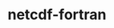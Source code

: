 ---
title: "netcdf-fortran"
layout: cache
categories: [package, develop]
meta: {"versions": ["4.5.4", "4.6.0", "4.6.1"], "compilers": ["gcc@=7.3.1"], "oss": ["amzn2"], "platforms": ["linux"], "targets": ["aarch64", "neoverse_n1", "x86_64_v3"], "stacks": ["aws-ahug", "aws-ahug-aarch64", "aws-isc", "aws-isc-aarch64", "root"], "num_specs": 68, "num_specs_by_stack": {"root": 68, "aws-ahug-aarch64": 28, "aws-isc-aarch64": 18, "aws-ahug": 9, "aws-isc": 9}}
spec_details: [{"hash": "ii56nz4frqz6mm5piowtq4jmuwubz6d6", "compiler": "gcc@=7.3.1", "versions": ["4.6.0"], "os": "amzn2", "platform": "linux", "target": "aarch64", "variants": ["build_system=autotools", "~doc", "+pic", "+shared"], "stacks": ["root", "aws-ahug-aarch64"], "size": "-", "tarball": "https://binaries.spack.io/develop/build_cache/linux-amzn2-aarch64/gcc-7.3.1/netcdf-fortran-4.6.0/linux-amzn2-aarch64-gcc-7.3.1-netcdf-fortran-4.6.0-ii56nz4frqz6mm5piowtq4jmuwubz6d6.spack"}, {"hash": "kl4r5kxgv3zyokfmqq4nyalxf236kxwo", "compiler": "gcc@=7.3.1", "versions": ["4.6.0"], "os": "amzn2", "platform": "linux", "target": "aarch64", "variants": ["build_system=autotools", "~doc", "+pic", "+shared"], "stacks": ["root", "aws-ahug-aarch64"], "size": "-", "tarball": "https://binaries.spack.io/develop/build_cache/linux-amzn2-aarch64/gcc-7.3.1/netcdf-fortran-4.6.0/linux-amzn2-aarch64-gcc-7.3.1-netcdf-fortran-4.6.0-kl4r5kxgv3zyokfmqq4nyalxf236kxwo.spack"}, {"hash": "3imw4e7wjgoju2ec53axresxckshho7a", "compiler": "gcc@=7.3.1", "versions": ["4.6.0"], "os": "amzn2", "platform": "linux", "target": "aarch64", "variants": ["build_system=autotools", "~doc", "+pic", "+shared"], "stacks": ["root", "aws-ahug-aarch64"], "size": "-", "tarball": "https://binaries.spack.io/develop/build_cache/linux-amzn2-aarch64/gcc-7.3.1/netcdf-fortran-4.6.0/linux-amzn2-aarch64-gcc-7.3.1-netcdf-fortran-4.6.0-3imw4e7wjgoju2ec53axresxckshho7a.spack"}, {"hash": "cjcmp4advq762jp4yi3w2ig6rpgyu6ep", "compiler": "gcc@=7.3.1", "versions": ["4.6.0"], "os": "amzn2", "platform": "linux", "target": "aarch64", "variants": ["build_system=autotools", "~doc", "+pic", "+shared"], "stacks": ["root", "aws-ahug-aarch64"], "size": "-", "tarball": "https://binaries.spack.io/develop/build_cache/linux-amzn2-aarch64/gcc-7.3.1/netcdf-fortran-4.6.0/linux-amzn2-aarch64-gcc-7.3.1-netcdf-fortran-4.6.0-cjcmp4advq762jp4yi3w2ig6rpgyu6ep.spack"}, {"hash": "agwlwqro7tqnze4i3dapnkc5dalj3v6z", "compiler": "gcc@=7.3.1", "versions": ["4.6.0"], "os": "amzn2", "platform": "linux", "target": "aarch64", "variants": ["build_system=autotools", "~doc", "+pic", "+shared"], "stacks": ["root", "aws-ahug-aarch64"], "size": "-", "tarball": "https://binaries.spack.io/develop/build_cache/linux-amzn2-aarch64/gcc-7.3.1/netcdf-fortran-4.6.0/linux-amzn2-aarch64-gcc-7.3.1-netcdf-fortran-4.6.0-agwlwqro7tqnze4i3dapnkc5dalj3v6z.spack"}, {"hash": "wsybg3lxmisogg34yxrrymmij4iqz4bc", "compiler": "gcc@=7.3.1", "versions": ["4.6.0"], "os": "amzn2", "platform": "linux", "target": "aarch64", "variants": ["build_system=autotools", "~doc", "+pic", "+shared"], "stacks": ["root", "aws-ahug-aarch64"], "size": "-", "tarball": "https://binaries.spack.io/develop/build_cache/linux-amzn2-aarch64/gcc-7.3.1/netcdf-fortran-4.6.0/linux-amzn2-aarch64-gcc-7.3.1-netcdf-fortran-4.6.0-wsybg3lxmisogg34yxrrymmij4iqz4bc.spack"}, {"hash": "bs3golo2oksgdcgatckwvlosyvfu57vn", "compiler": "gcc@=7.3.1", "versions": ["4.6.0"], "os": "amzn2", "platform": "linux", "target": "aarch64", "variants": ["build_system=autotools", "~doc", "+pic", "+shared"], "stacks": ["root", "aws-ahug-aarch64"], "size": "-", "tarball": "https://binaries.spack.io/develop/build_cache/linux-amzn2-aarch64/gcc-7.3.1/netcdf-fortran-4.6.0/linux-amzn2-aarch64-gcc-7.3.1-netcdf-fortran-4.6.0-bs3golo2oksgdcgatckwvlosyvfu57vn.spack"}, {"hash": "wlvvpml67jbrossblkygp2logsbjwawt", "compiler": "gcc@=7.3.1", "versions": ["4.6.0"], "os": "amzn2", "platform": "linux", "target": "aarch64", "variants": ["build_system=autotools", "~doc", "+pic", "+shared"], "stacks": ["root", "aws-ahug-aarch64"], "size": "-", "tarball": "https://binaries.spack.io/develop/build_cache/linux-amzn2-aarch64/gcc-7.3.1/netcdf-fortran-4.6.0/linux-amzn2-aarch64-gcc-7.3.1-netcdf-fortran-4.6.0-wlvvpml67jbrossblkygp2logsbjwawt.spack"}, {"hash": "so3vayw6egtuboj7hbyi5uu4ga2tqbcw", "compiler": "gcc@=7.3.1", "versions": ["4.6.0"], "os": "amzn2", "platform": "linux", "target": "aarch64", "variants": ["build_system=autotools", "~doc", "+pic", "+shared"], "stacks": ["root", "aws-ahug-aarch64"], "size": "-", "tarball": "https://binaries.spack.io/develop/build_cache/linux-amzn2-aarch64/gcc-7.3.1/netcdf-fortran-4.6.0/linux-amzn2-aarch64-gcc-7.3.1-netcdf-fortran-4.6.0-so3vayw6egtuboj7hbyi5uu4ga2tqbcw.spack"}, {"hash": "tbzlfebefz26wgewrnrwx3idj3zza5cm", "compiler": "gcc@=7.3.1", "versions": ["4.6.0"], "os": "amzn2", "platform": "linux", "target": "aarch64", "variants": ["build_system=autotools", "~doc", "+pic", "+shared"], "stacks": ["root", "aws-ahug-aarch64"], "size": "-", "tarball": "https://binaries.spack.io/develop/build_cache/linux-amzn2-aarch64/gcc-7.3.1/netcdf-fortran-4.6.0/linux-amzn2-aarch64-gcc-7.3.1-netcdf-fortran-4.6.0-tbzlfebefz26wgewrnrwx3idj3zza5cm.spack"}, {"hash": "67r43j7mwmiic3bsf5mgz24gaa3ty26q", "compiler": "gcc@=7.3.1", "versions": ["4.6.0"], "os": "amzn2", "platform": "linux", "target": "aarch64", "variants": ["build_system=autotools", "~doc", "+pic", "+shared"], "stacks": ["root", "aws-ahug-aarch64"], "size": "-", "tarball": "https://binaries.spack.io/develop/build_cache/linux-amzn2-aarch64/gcc-7.3.1/netcdf-fortran-4.6.0/linux-amzn2-aarch64-gcc-7.3.1-netcdf-fortran-4.6.0-67r43j7mwmiic3bsf5mgz24gaa3ty26q.spack"}, {"hash": "ofloxapnn3zmk3qlponwgbxnpq2p7zre", "compiler": "gcc@=7.3.1", "versions": ["4.6.0"], "os": "amzn2", "platform": "linux", "target": "aarch64", "variants": ["build_system=autotools", "~doc", "+pic", "+shared"], "stacks": ["root", "aws-ahug-aarch64"], "size": "-", "tarball": "https://binaries.spack.io/develop/build_cache/linux-amzn2-aarch64/gcc-7.3.1/netcdf-fortran-4.6.0/linux-amzn2-aarch64-gcc-7.3.1-netcdf-fortran-4.6.0-ofloxapnn3zmk3qlponwgbxnpq2p7zre.spack"}, {"hash": "y2fkeexag4tfu6x5joshpgjook5ql6v3", "compiler": "gcc@=7.3.1", "versions": ["4.6.0"], "os": "amzn2", "platform": "linux", "target": "aarch64", "variants": ["build_system=autotools", "~doc", "+pic", "+shared"], "stacks": ["root", "aws-ahug-aarch64"], "size": "-", "tarball": "https://binaries.spack.io/develop/build_cache/linux-amzn2-aarch64/gcc-7.3.1/netcdf-fortran-4.6.0/linux-amzn2-aarch64-gcc-7.3.1-netcdf-fortran-4.6.0-y2fkeexag4tfu6x5joshpgjook5ql6v3.spack"}, {"hash": "sywlrkg2d7gna5vxwelwzpfsc25kdtvh", "compiler": "gcc@=7.3.1", "versions": ["4.6.0"], "os": "amzn2", "platform": "linux", "target": "aarch64", "variants": ["build_system=autotools", "~doc", "+pic", "+shared"], "stacks": ["root", "aws-ahug-aarch64"], "size": "-", "tarball": "https://binaries.spack.io/develop/build_cache/linux-amzn2-aarch64/gcc-7.3.1/netcdf-fortran-4.6.0/linux-amzn2-aarch64-gcc-7.3.1-netcdf-fortran-4.6.0-sywlrkg2d7gna5vxwelwzpfsc25kdtvh.spack"}, {"hash": "viokibaudcfs7l3w4xmevdrxa6tq3i6v", "compiler": "gcc@=7.3.1", "versions": ["4.6.0"], "os": "amzn2", "platform": "linux", "target": "aarch64", "variants": ["build_system=autotools", "~doc", "+pic", "+shared"], "stacks": ["root", "aws-isc-aarch64"], "size": "-", "tarball": "https://binaries.spack.io/develop/build_cache/linux-amzn2-aarch64/gcc-7.3.1/netcdf-fortran-4.6.0/linux-amzn2-aarch64-gcc-7.3.1-netcdf-fortran-4.6.0-viokibaudcfs7l3w4xmevdrxa6tq3i6v.spack"}, {"hash": "x5xj24osoq43bxjd5p3b6yprf3vsrcys", "compiler": "gcc@=7.3.1", "versions": ["4.6.0"], "os": "amzn2", "platform": "linux", "target": "aarch64", "variants": ["build_system=autotools", "~doc", "+pic", "+shared"], "stacks": ["root", "aws-isc-aarch64"], "size": "-", "tarball": "https://binaries.spack.io/develop/build_cache/linux-amzn2-aarch64/gcc-7.3.1/netcdf-fortran-4.6.0/linux-amzn2-aarch64-gcc-7.3.1-netcdf-fortran-4.6.0-x5xj24osoq43bxjd5p3b6yprf3vsrcys.spack"}, {"hash": "yb4n275auwrodu5djqpp727llylvhzwl", "compiler": "gcc@=7.3.1", "versions": ["4.6.1"], "os": "amzn2", "platform": "linux", "target": "aarch64", "variants": ["build_system=autotools", "~doc", "+pic", "+shared"], "stacks": ["root"], "size": "-", "tarball": "https://binaries.spack.io/develop/build_cache/linux-amzn2-aarch64/gcc-7.3.1/netcdf-fortran-4.6.1/linux-amzn2-aarch64-gcc-7.3.1-netcdf-fortran-4.6.1-yb4n275auwrodu5djqpp727llylvhzwl.spack"}, {"hash": "2dkz4b2uk4sghvwps2o6lsgi47zm2isd", "compiler": "gcc@=7.3.1", "versions": ["4.6.0"], "os": "amzn2", "platform": "linux", "target": "aarch64", "variants": ["build_system=autotools", "~doc", "+pic", "+shared"], "stacks": ["root", "aws-isc-aarch64"], "size": "-", "tarball": "https://binaries.spack.io/develop/build_cache/linux-amzn2-aarch64/gcc-7.3.1/netcdf-fortran-4.6.0/linux-amzn2-aarch64-gcc-7.3.1-netcdf-fortran-4.6.0-2dkz4b2uk4sghvwps2o6lsgi47zm2isd.spack"}, {"hash": "dgiwisyjktzj3gm4yodzy2sqtuqlcuo4", "compiler": "gcc@=7.3.1", "versions": ["4.6.0"], "os": "amzn2", "platform": "linux", "target": "aarch64", "variants": ["build_system=autotools", "~doc", "+pic", "+shared"], "stacks": ["root", "aws-isc-aarch64"], "size": "-", "tarball": "https://binaries.spack.io/develop/build_cache/linux-amzn2-aarch64/gcc-7.3.1/netcdf-fortran-4.6.0/linux-amzn2-aarch64-gcc-7.3.1-netcdf-fortran-4.6.0-dgiwisyjktzj3gm4yodzy2sqtuqlcuo4.spack"}, {"hash": "fwkyhyla6m5jutoc544qved762aqp3ra", "compiler": "gcc@=7.3.1", "versions": ["4.6.0"], "os": "amzn2", "platform": "linux", "target": "aarch64", "variants": ["build_system=autotools", "~doc", "+pic", "+shared"], "stacks": ["root", "aws-isc-aarch64"], "size": "-", "tarball": "https://binaries.spack.io/develop/build_cache/linux-amzn2-aarch64/gcc-7.3.1/netcdf-fortran-4.6.0/linux-amzn2-aarch64-gcc-7.3.1-netcdf-fortran-4.6.0-fwkyhyla6m5jutoc544qved762aqp3ra.spack"}, {"hash": "uny565ju3c2yrcezaqzucahcod55ansu", "compiler": "gcc@=7.3.1", "versions": ["4.6.0"], "os": "amzn2", "platform": "linux", "target": "aarch64", "variants": ["build_system=autotools", "~doc", "+pic", "+shared"], "stacks": ["root", "aws-isc-aarch64"], "size": "-", "tarball": "https://binaries.spack.io/develop/build_cache/linux-amzn2-aarch64/gcc-7.3.1/netcdf-fortran-4.6.0/linux-amzn2-aarch64-gcc-7.3.1-netcdf-fortran-4.6.0-uny565ju3c2yrcezaqzucahcod55ansu.spack"}, {"hash": "rvdiqlp5hnxery5l66d4pvqq5shvotn4", "compiler": "gcc@=7.3.1", "versions": ["4.6.0"], "os": "amzn2", "platform": "linux", "target": "aarch64", "variants": ["build_system=autotools", "~doc", "+pic", "+shared"], "stacks": ["root", "aws-isc-aarch64"], "size": "-", "tarball": "https://binaries.spack.io/develop/build_cache/linux-amzn2-aarch64/gcc-7.3.1/netcdf-fortran-4.6.0/linux-amzn2-aarch64-gcc-7.3.1-netcdf-fortran-4.6.0-rvdiqlp5hnxery5l66d4pvqq5shvotn4.spack"}, {"hash": "dlzzwmg4pqcpw3rawsz5bu7ymuun4skx", "compiler": "gcc@=7.3.1", "versions": ["4.6.0"], "os": "amzn2", "platform": "linux", "target": "aarch64", "variants": ["build_system=autotools", "~doc", "+pic", "+shared"], "stacks": ["root", "aws-isc-aarch64"], "size": "-", "tarball": "https://binaries.spack.io/develop/build_cache/linux-amzn2-aarch64/gcc-7.3.1/netcdf-fortran-4.6.0/linux-amzn2-aarch64-gcc-7.3.1-netcdf-fortran-4.6.0-dlzzwmg4pqcpw3rawsz5bu7ymuun4skx.spack"}, {"hash": "ckkypk5hj2kzfxfs6sqeaxdknpunoszj", "compiler": "gcc@=7.3.1", "versions": ["4.6.0"], "os": "amzn2", "platform": "linux", "target": "aarch64", "variants": ["build_system=autotools", "~doc", "+pic", "+shared"], "stacks": ["root", "aws-isc-aarch64"], "size": "-", "tarball": "https://binaries.spack.io/develop/build_cache/linux-amzn2-aarch64/gcc-7.3.1/netcdf-fortran-4.6.0/linux-amzn2-aarch64-gcc-7.3.1-netcdf-fortran-4.6.0-ckkypk5hj2kzfxfs6sqeaxdknpunoszj.spack"}, {"hash": "vbirhk2mfdt5ge4sytgcwsp35vpndhre", "compiler": "gcc@=7.3.1", "versions": ["4.5.4"], "os": "amzn2", "platform": "linux", "target": "aarch64", "variants": ["~doc", "+pic", "+shared"], "stacks": ["root"], "size": "-", "tarball": "https://binaries.spack.io/develop/build_cache/linux-amzn2-aarch64/gcc-7.3.1/netcdf-fortran-4.5.4/linux-amzn2-aarch64-gcc-7.3.1-netcdf-fortran-4.5.4-vbirhk2mfdt5ge4sytgcwsp35vpndhre.spack"}, {"hash": "3sibkqcmtzubkgp7a6rpmniqf6nefpz4", "compiler": "gcc@=7.3.1", "versions": ["4.6.0"], "os": "amzn2", "platform": "linux", "target": "neoverse_n1", "variants": ["build_system=autotools", "~doc", "+pic", "+shared"], "stacks": ["root", "aws-ahug-aarch64"], "size": "-", "tarball": "https://binaries.spack.io/develop/build_cache/linux-amzn2-neoverse_n1/gcc-7.3.1/netcdf-fortran-4.6.0/linux-amzn2-neoverse_n1-gcc-7.3.1-netcdf-fortran-4.6.0-3sibkqcmtzubkgp7a6rpmniqf6nefpz4.spack"}, {"hash": "o5fqqdhfwua2uffky3ruvmzi334ws46j", "compiler": "gcc@=7.3.1", "versions": ["4.6.0"], "os": "amzn2", "platform": "linux", "target": "neoverse_n1", "variants": ["build_system=autotools", "~doc", "+pic", "+shared"], "stacks": ["root", "aws-ahug-aarch64"], "size": "-", "tarball": "https://binaries.spack.io/develop/build_cache/linux-amzn2-neoverse_n1/gcc-7.3.1/netcdf-fortran-4.6.0/linux-amzn2-neoverse_n1-gcc-7.3.1-netcdf-fortran-4.6.0-o5fqqdhfwua2uffky3ruvmzi334ws46j.spack"}, {"hash": "neiplrm3wonq56ekzgkdcx6g3ib5bonx", "compiler": "gcc@=7.3.1", "versions": ["4.6.0"], "os": "amzn2", "platform": "linux", "target": "neoverse_n1", "variants": ["build_system=autotools", "~doc", "+pic", "+shared"], "stacks": ["root", "aws-ahug-aarch64"], "size": "-", "tarball": "https://binaries.spack.io/develop/build_cache/linux-amzn2-neoverse_n1/gcc-7.3.1/netcdf-fortran-4.6.0/linux-amzn2-neoverse_n1-gcc-7.3.1-netcdf-fortran-4.6.0-neiplrm3wonq56ekzgkdcx6g3ib5bonx.spack"}, {"hash": "57c2k3qls5ldtj5bnwkrjyohvv5s7q3o", "compiler": "gcc@=7.3.1", "versions": ["4.6.0"], "os": "amzn2", "platform": "linux", "target": "neoverse_n1", "variants": ["build_system=autotools", "~doc", "+pic", "+shared"], "stacks": ["root", "aws-ahug-aarch64"], "size": "-", "tarball": "https://binaries.spack.io/develop/build_cache/linux-amzn2-neoverse_n1/gcc-7.3.1/netcdf-fortran-4.6.0/linux-amzn2-neoverse_n1-gcc-7.3.1-netcdf-fortran-4.6.0-57c2k3qls5ldtj5bnwkrjyohvv5s7q3o.spack"}, {"hash": "5o7tzxzdb6qvo3bfmzmqgtb7vilno4fh", "compiler": "gcc@=7.3.1", "versions": ["4.6.0"], "os": "amzn2", "platform": "linux", "target": "neoverse_n1", "variants": ["build_system=autotools", "~doc", "+pic", "+shared"], "stacks": ["root", "aws-ahug-aarch64"], "size": "-", "tarball": "https://binaries.spack.io/develop/build_cache/linux-amzn2-neoverse_n1/gcc-7.3.1/netcdf-fortran-4.6.0/linux-amzn2-neoverse_n1-gcc-7.3.1-netcdf-fortran-4.6.0-5o7tzxzdb6qvo3bfmzmqgtb7vilno4fh.spack"}, {"hash": "upgjca3j36goeibshj7clp4f4dcts4e5", "compiler": "gcc@=7.3.1", "versions": ["4.6.0"], "os": "amzn2", "platform": "linux", "target": "neoverse_n1", "variants": ["build_system=autotools", "~doc", "+pic", "+shared"], "stacks": ["root", "aws-ahug-aarch64"], "size": "-", "tarball": "https://binaries.spack.io/develop/build_cache/linux-amzn2-neoverse_n1/gcc-7.3.1/netcdf-fortran-4.6.0/linux-amzn2-neoverse_n1-gcc-7.3.1-netcdf-fortran-4.6.0-upgjca3j36goeibshj7clp4f4dcts4e5.spack"}, {"hash": "7p4543xnbuyo7ljdilhxr2d4uuarktro", "compiler": "gcc@=7.3.1", "versions": ["4.6.0"], "os": "amzn2", "platform": "linux", "target": "neoverse_n1", "variants": ["build_system=autotools", "~doc", "+pic", "+shared"], "stacks": ["root", "aws-ahug-aarch64"], "size": "-", "tarball": "https://binaries.spack.io/develop/build_cache/linux-amzn2-neoverse_n1/gcc-7.3.1/netcdf-fortran-4.6.0/linux-amzn2-neoverse_n1-gcc-7.3.1-netcdf-fortran-4.6.0-7p4543xnbuyo7ljdilhxr2d4uuarktro.spack"}, {"hash": "wuiy2ee5acr2sixqcutn4khpwzj62c67", "compiler": "gcc@=7.3.1", "versions": ["4.6.0"], "os": "amzn2", "platform": "linux", "target": "neoverse_n1", "variants": ["build_system=autotools", "~doc", "+pic", "+shared"], "stacks": ["root", "aws-ahug-aarch64"], "size": "-", "tarball": "https://binaries.spack.io/develop/build_cache/linux-amzn2-neoverse_n1/gcc-7.3.1/netcdf-fortran-4.6.0/linux-amzn2-neoverse_n1-gcc-7.3.1-netcdf-fortran-4.6.0-wuiy2ee5acr2sixqcutn4khpwzj62c67.spack"}, {"hash": "7nm3l23d554gwhqguwbhr6zms4auahkq", "compiler": "gcc@=7.3.1", "versions": ["4.6.0"], "os": "amzn2", "platform": "linux", "target": "neoverse_n1", "variants": ["build_system=autotools", "~doc", "+pic", "+shared"], "stacks": ["root", "aws-ahug-aarch64"], "size": "-", "tarball": "https://binaries.spack.io/develop/build_cache/linux-amzn2-neoverse_n1/gcc-7.3.1/netcdf-fortran-4.6.0/linux-amzn2-neoverse_n1-gcc-7.3.1-netcdf-fortran-4.6.0-7nm3l23d554gwhqguwbhr6zms4auahkq.spack"}, {"hash": "iii4sagmih27suyccvf7c4egxkncuspz", "compiler": "gcc@=7.3.1", "versions": ["4.6.0"], "os": "amzn2", "platform": "linux", "target": "neoverse_n1", "variants": ["build_system=autotools", "~doc", "+pic", "+shared"], "stacks": ["root", "aws-ahug-aarch64"], "size": "-", "tarball": "https://binaries.spack.io/develop/build_cache/linux-amzn2-neoverse_n1/gcc-7.3.1/netcdf-fortran-4.6.0/linux-amzn2-neoverse_n1-gcc-7.3.1-netcdf-fortran-4.6.0-iii4sagmih27suyccvf7c4egxkncuspz.spack"}, {"hash": "ggyv5nktozdsfj3yvdj4es2id3epvpq4", "compiler": "gcc@=7.3.1", "versions": ["4.6.0"], "os": "amzn2", "platform": "linux", "target": "neoverse_n1", "variants": ["build_system=autotools", "~doc", "+pic", "+shared"], "stacks": ["root", "aws-ahug-aarch64"], "size": "-", "tarball": "https://binaries.spack.io/develop/build_cache/linux-amzn2-neoverse_n1/gcc-7.3.1/netcdf-fortran-4.6.0/linux-amzn2-neoverse_n1-gcc-7.3.1-netcdf-fortran-4.6.0-ggyv5nktozdsfj3yvdj4es2id3epvpq4.spack"}, {"hash": "zu5e37j4emupsmn5jrcbaby3fmkljhsq", "compiler": "gcc@=7.3.1", "versions": ["4.6.0"], "os": "amzn2", "platform": "linux", "target": "neoverse_n1", "variants": ["build_system=autotools", "~doc", "+pic", "+shared"], "stacks": ["root", "aws-ahug-aarch64"], "size": "-", "tarball": "https://binaries.spack.io/develop/build_cache/linux-amzn2-neoverse_n1/gcc-7.3.1/netcdf-fortran-4.6.0/linux-amzn2-neoverse_n1-gcc-7.3.1-netcdf-fortran-4.6.0-zu5e37j4emupsmn5jrcbaby3fmkljhsq.spack"}, {"hash": "25fin5643katt3hcajkifeuqdm6qexhy", "compiler": "gcc@=7.3.1", "versions": ["4.6.0"], "os": "amzn2", "platform": "linux", "target": "neoverse_n1", "variants": ["build_system=autotools", "~doc", "+pic", "+shared"], "stacks": ["root", "aws-ahug-aarch64"], "size": "-", "tarball": "https://binaries.spack.io/develop/build_cache/linux-amzn2-neoverse_n1/gcc-7.3.1/netcdf-fortran-4.6.0/linux-amzn2-neoverse_n1-gcc-7.3.1-netcdf-fortran-4.6.0-25fin5643katt3hcajkifeuqdm6qexhy.spack"}, {"hash": "gw5imtoswjx2vqkcbdkfb4keeshlhefp", "compiler": "gcc@=7.3.1", "versions": ["4.6.0"], "os": "amzn2", "platform": "linux", "target": "neoverse_n1", "variants": ["build_system=autotools", "~doc", "+pic", "+shared"], "stacks": ["root", "aws-ahug-aarch64"], "size": "-", "tarball": "https://binaries.spack.io/develop/build_cache/linux-amzn2-neoverse_n1/gcc-7.3.1/netcdf-fortran-4.6.0/linux-amzn2-neoverse_n1-gcc-7.3.1-netcdf-fortran-4.6.0-gw5imtoswjx2vqkcbdkfb4keeshlhefp.spack"}, {"hash": "6x66yaoccvu4oieqjpdzo2afcud5i33s", "compiler": "gcc@=7.3.1", "versions": ["4.6.0"], "os": "amzn2", "platform": "linux", "target": "neoverse_n1", "variants": ["build_system=autotools", "~doc", "+pic", "+shared"], "stacks": ["root", "aws-isc-aarch64"], "size": "-", "tarball": "https://binaries.spack.io/develop/build_cache/linux-amzn2-neoverse_n1/gcc-7.3.1/netcdf-fortran-4.6.0/linux-amzn2-neoverse_n1-gcc-7.3.1-netcdf-fortran-4.6.0-6x66yaoccvu4oieqjpdzo2afcud5i33s.spack"}, {"hash": "qrqjbhzbtjrpvh6wwv6ce5pvopmx3sci", "compiler": "gcc@=7.3.1", "versions": ["4.6.0"], "os": "amzn2", "platform": "linux", "target": "neoverse_n1", "variants": ["build_system=autotools", "~doc", "+pic", "+shared"], "stacks": ["root", "aws-isc-aarch64"], "size": "-", "tarball": "https://binaries.spack.io/develop/build_cache/linux-amzn2-neoverse_n1/gcc-7.3.1/netcdf-fortran-4.6.0/linux-amzn2-neoverse_n1-gcc-7.3.1-netcdf-fortran-4.6.0-qrqjbhzbtjrpvh6wwv6ce5pvopmx3sci.spack"}, {"hash": "drwsqa3evch5pfat7ajlrsnkb4f3zfok", "compiler": "gcc@=7.3.1", "versions": ["4.6.1"], "os": "amzn2", "platform": "linux", "target": "neoverse_n1", "variants": ["build_system=autotools", "~doc", "+pic", "+shared"], "stacks": ["root"], "size": "-", "tarball": "https://binaries.spack.io/develop/build_cache/linux-amzn2-neoverse_n1/gcc-7.3.1/netcdf-fortran-4.6.1/linux-amzn2-neoverse_n1-gcc-7.3.1-netcdf-fortran-4.6.1-drwsqa3evch5pfat7ajlrsnkb4f3zfok.spack"}, {"hash": "d3roita7reugpvaww6c42qfsuyjjjz67", "compiler": "gcc@=7.3.1", "versions": ["4.6.0"], "os": "amzn2", "platform": "linux", "target": "neoverse_n1", "variants": ["build_system=autotools", "~doc", "+pic", "+shared"], "stacks": ["root", "aws-isc-aarch64"], "size": "-", "tarball": "https://binaries.spack.io/develop/build_cache/linux-amzn2-neoverse_n1/gcc-7.3.1/netcdf-fortran-4.6.0/linux-amzn2-neoverse_n1-gcc-7.3.1-netcdf-fortran-4.6.0-d3roita7reugpvaww6c42qfsuyjjjz67.spack"}, {"hash": "ub5siugievi3eltm6v4nakl6i6o7eglt", "compiler": "gcc@=7.3.1", "versions": ["4.6.0"], "os": "amzn2", "platform": "linux", "target": "neoverse_n1", "variants": ["build_system=autotools", "~doc", "+pic", "+shared"], "stacks": ["root", "aws-isc-aarch64"], "size": "-", "tarball": "https://binaries.spack.io/develop/build_cache/linux-amzn2-neoverse_n1/gcc-7.3.1/netcdf-fortran-4.6.0/linux-amzn2-neoverse_n1-gcc-7.3.1-netcdf-fortran-4.6.0-ub5siugievi3eltm6v4nakl6i6o7eglt.spack"}, {"hash": "o4wywhzhcqprvgtkkohn675oxvtib4qr", "compiler": "gcc@=7.3.1", "versions": ["4.6.0"], "os": "amzn2", "platform": "linux", "target": "neoverse_n1", "variants": ["build_system=autotools", "~doc", "+pic", "+shared"], "stacks": ["root", "aws-isc-aarch64"], "size": "-", "tarball": "https://binaries.spack.io/develop/build_cache/linux-amzn2-neoverse_n1/gcc-7.3.1/netcdf-fortran-4.6.0/linux-amzn2-neoverse_n1-gcc-7.3.1-netcdf-fortran-4.6.0-o4wywhzhcqprvgtkkohn675oxvtib4qr.spack"}, {"hash": "eqpijieayl4ncb2x5dkjbwhihd5jrwr5", "compiler": "gcc@=7.3.1", "versions": ["4.6.0"], "os": "amzn2", "platform": "linux", "target": "neoverse_n1", "variants": ["build_system=autotools", "~doc", "+pic", "+shared"], "stacks": ["root", "aws-isc-aarch64"], "size": "-", "tarball": "https://binaries.spack.io/develop/build_cache/linux-amzn2-neoverse_n1/gcc-7.3.1/netcdf-fortran-4.6.0/linux-amzn2-neoverse_n1-gcc-7.3.1-netcdf-fortran-4.6.0-eqpijieayl4ncb2x5dkjbwhihd5jrwr5.spack"}, {"hash": "4ijawa23t5222kd22nxe4oe5kpbqxahf", "compiler": "gcc@=7.3.1", "versions": ["4.6.0"], "os": "amzn2", "platform": "linux", "target": "neoverse_n1", "variants": ["build_system=autotools", "~doc", "+pic", "+shared"], "stacks": ["root", "aws-isc-aarch64"], "size": "-", "tarball": "https://binaries.spack.io/develop/build_cache/linux-amzn2-neoverse_n1/gcc-7.3.1/netcdf-fortran-4.6.0/linux-amzn2-neoverse_n1-gcc-7.3.1-netcdf-fortran-4.6.0-4ijawa23t5222kd22nxe4oe5kpbqxahf.spack"}, {"hash": "gfpo7q4urzttko7fxihwhkxsyksrhwky", "compiler": "gcc@=7.3.1", "versions": ["4.6.0"], "os": "amzn2", "platform": "linux", "target": "neoverse_n1", "variants": ["build_system=autotools", "~doc", "+pic", "+shared"], "stacks": ["root", "aws-isc-aarch64"], "size": "-", "tarball": "https://binaries.spack.io/develop/build_cache/linux-amzn2-neoverse_n1/gcc-7.3.1/netcdf-fortran-4.6.0/linux-amzn2-neoverse_n1-gcc-7.3.1-netcdf-fortran-4.6.0-gfpo7q4urzttko7fxihwhkxsyksrhwky.spack"}, {"hash": "bj2f23e5muzbrmunczgw63maayajfuz4", "compiler": "gcc@=7.3.1", "versions": ["4.6.0"], "os": "amzn2", "platform": "linux", "target": "neoverse_n1", "variants": ["build_system=autotools", "~doc", "+pic", "+shared"], "stacks": ["root", "aws-isc-aarch64"], "size": "-", "tarball": "https://binaries.spack.io/develop/build_cache/linux-amzn2-neoverse_n1/gcc-7.3.1/netcdf-fortran-4.6.0/linux-amzn2-neoverse_n1-gcc-7.3.1-netcdf-fortran-4.6.0-bj2f23e5muzbrmunczgw63maayajfuz4.spack"}, {"hash": "ccya5loy54dpudmbyfnnbsycjc7nynky", "compiler": "gcc@=7.3.1", "versions": ["4.6.0"], "os": "amzn2", "platform": "linux", "target": "x86_64_v3", "variants": ["build_system=autotools", "~doc", "+pic", "+shared"], "stacks": ["root", "aws-ahug"], "size": "-", "tarball": "https://binaries.spack.io/develop/build_cache/linux-amzn2-x86_64_v3/gcc-7.3.1/netcdf-fortran-4.6.0/linux-amzn2-x86_64_v3-gcc-7.3.1-netcdf-fortran-4.6.0-ccya5loy54dpudmbyfnnbsycjc7nynky.spack"}, {"hash": "silwan63dyzeoiqfb6fnb2g6zakeuqsy", "compiler": "gcc@=7.3.1", "versions": ["4.6.0"], "os": "amzn2", "platform": "linux", "target": "x86_64_v3", "variants": ["build_system=autotools", "~doc", "+pic", "+shared"], "stacks": ["root", "aws-ahug"], "size": "-", "tarball": "https://binaries.spack.io/develop/build_cache/linux-amzn2-x86_64_v3/gcc-7.3.1/netcdf-fortran-4.6.0/linux-amzn2-x86_64_v3-gcc-7.3.1-netcdf-fortran-4.6.0-silwan63dyzeoiqfb6fnb2g6zakeuqsy.spack"}, {"hash": "j2rqvl5fdjixmh4j5i5imkbfflmksaxh", "compiler": "gcc@=7.3.1", "versions": ["4.6.0"], "os": "amzn2", "platform": "linux", "target": "x86_64_v3", "variants": ["build_system=autotools", "~doc", "+pic", "+shared"], "stacks": ["root", "aws-ahug"], "size": "-", "tarball": "https://binaries.spack.io/develop/build_cache/linux-amzn2-x86_64_v3/gcc-7.3.1/netcdf-fortran-4.6.0/linux-amzn2-x86_64_v3-gcc-7.3.1-netcdf-fortran-4.6.0-j2rqvl5fdjixmh4j5i5imkbfflmksaxh.spack"}, {"hash": "e2mgcr4mvtegpnrm7pwvz7rwfo33gkfp", "compiler": "gcc@=7.3.1", "versions": ["4.6.0"], "os": "amzn2", "platform": "linux", "target": "x86_64_v3", "variants": ["build_system=autotools", "~doc", "+pic", "+shared"], "stacks": ["root", "aws-ahug"], "size": "-", "tarball": "https://binaries.spack.io/develop/build_cache/linux-amzn2-x86_64_v3/gcc-7.3.1/netcdf-fortran-4.6.0/linux-amzn2-x86_64_v3-gcc-7.3.1-netcdf-fortran-4.6.0-e2mgcr4mvtegpnrm7pwvz7rwfo33gkfp.spack"}, {"hash": "2qhuvo6bwda4mmybuxvyuwvjawnmjskl", "compiler": "gcc@=7.3.1", "versions": ["4.6.0"], "os": "amzn2", "platform": "linux", "target": "x86_64_v3", "variants": ["build_system=autotools", "~doc", "+pic", "+shared"], "stacks": ["root", "aws-ahug"], "size": "-", "tarball": "https://binaries.spack.io/develop/build_cache/linux-amzn2-x86_64_v3/gcc-7.3.1/netcdf-fortran-4.6.0/linux-amzn2-x86_64_v3-gcc-7.3.1-netcdf-fortran-4.6.0-2qhuvo6bwda4mmybuxvyuwvjawnmjskl.spack"}, {"hash": "zcbf56tmcltkui3sqsmbir43eotqyv6g", "compiler": "gcc@=7.3.1", "versions": ["4.6.0"], "os": "amzn2", "platform": "linux", "target": "x86_64_v3", "variants": ["build_system=autotools", "~doc", "+pic", "+shared"], "stacks": ["root", "aws-ahug"], "size": "-", "tarball": "https://binaries.spack.io/develop/build_cache/linux-amzn2-x86_64_v3/gcc-7.3.1/netcdf-fortran-4.6.0/linux-amzn2-x86_64_v3-gcc-7.3.1-netcdf-fortran-4.6.0-zcbf56tmcltkui3sqsmbir43eotqyv6g.spack"}, {"hash": "2uyeetrm7jx7uqxmqjqcm2sdxtoa3f34", "compiler": "gcc@=7.3.1", "versions": ["4.6.0"], "os": "amzn2", "platform": "linux", "target": "x86_64_v3", "variants": ["build_system=autotools", "~doc", "+pic", "+shared"], "stacks": ["root", "aws-ahug"], "size": "-", "tarball": "https://binaries.spack.io/develop/build_cache/linux-amzn2-x86_64_v3/gcc-7.3.1/netcdf-fortran-4.6.0/linux-amzn2-x86_64_v3-gcc-7.3.1-netcdf-fortran-4.6.0-2uyeetrm7jx7uqxmqjqcm2sdxtoa3f34.spack"}, {"hash": "yyvrmv66r34th4kidhlj5k3bc3ogt7jt", "compiler": "gcc@=7.3.1", "versions": ["4.6.0"], "os": "amzn2", "platform": "linux", "target": "x86_64_v3", "variants": ["build_system=autotools", "~doc", "+pic", "+shared"], "stacks": ["root", "aws-ahug"], "size": "-", "tarball": "https://binaries.spack.io/develop/build_cache/linux-amzn2-x86_64_v3/gcc-7.3.1/netcdf-fortran-4.6.0/linux-amzn2-x86_64_v3-gcc-7.3.1-netcdf-fortran-4.6.0-yyvrmv66r34th4kidhlj5k3bc3ogt7jt.spack"}, {"hash": "263kg4xxu6neuv6dxdxvb7nnaoldzmmt", "compiler": "gcc@=7.3.1", "versions": ["4.6.0"], "os": "amzn2", "platform": "linux", "target": "x86_64_v3", "variants": ["build_system=autotools", "~doc", "+pic", "+shared"], "stacks": ["root", "aws-ahug"], "size": "-", "tarball": "https://binaries.spack.io/develop/build_cache/linux-amzn2-x86_64_v3/gcc-7.3.1/netcdf-fortran-4.6.0/linux-amzn2-x86_64_v3-gcc-7.3.1-netcdf-fortran-4.6.0-263kg4xxu6neuv6dxdxvb7nnaoldzmmt.spack"}, {"hash": "hsmaafukbmia54jhggidly3qb63vynhf", "compiler": "gcc@=7.3.1", "versions": ["4.6.1"], "os": "amzn2", "platform": "linux", "target": "x86_64_v3", "variants": ["build_system=autotools", "~doc", "+pic", "+shared"], "stacks": ["root"], "size": "-", "tarball": "https://binaries.spack.io/develop/build_cache/linux-amzn2-x86_64_v3/gcc-7.3.1/netcdf-fortran-4.6.1/linux-amzn2-x86_64_v3-gcc-7.3.1-netcdf-fortran-4.6.1-hsmaafukbmia54jhggidly3qb63vynhf.spack"}, {"hash": "jflzpn2s7e5fhzuxqfn7qxzy2h2zvx5o", "compiler": "gcc@=7.3.1", "versions": ["4.6.0"], "os": "amzn2", "platform": "linux", "target": "x86_64_v3", "variants": ["build_system=autotools", "~doc", "+pic", "+shared"], "stacks": ["root", "aws-isc"], "size": "-", "tarball": "https://binaries.spack.io/develop/build_cache/linux-amzn2-x86_64_v3/gcc-7.3.1/netcdf-fortran-4.6.0/linux-amzn2-x86_64_v3-gcc-7.3.1-netcdf-fortran-4.6.0-jflzpn2s7e5fhzuxqfn7qxzy2h2zvx5o.spack"}, {"hash": "kfe5p46472slj2xwtg5bgfb76bqx4koa", "compiler": "gcc@=7.3.1", "versions": ["4.6.0"], "os": "amzn2", "platform": "linux", "target": "x86_64_v3", "variants": ["build_system=autotools", "~doc", "+pic", "+shared"], "stacks": ["root", "aws-isc"], "size": "-", "tarball": "https://binaries.spack.io/develop/build_cache/linux-amzn2-x86_64_v3/gcc-7.3.1/netcdf-fortran-4.6.0/linux-amzn2-x86_64_v3-gcc-7.3.1-netcdf-fortran-4.6.0-kfe5p46472slj2xwtg5bgfb76bqx4koa.spack"}, {"hash": "vwoizssx2rmtwup5umgb776nxa5q52oq", "compiler": "gcc@=7.3.1", "versions": ["4.6.0"], "os": "amzn2", "platform": "linux", "target": "x86_64_v3", "variants": ["build_system=autotools", "~doc", "+pic", "+shared"], "stacks": ["root", "aws-isc"], "size": "-", "tarball": "https://binaries.spack.io/develop/build_cache/linux-amzn2-x86_64_v3/gcc-7.3.1/netcdf-fortran-4.6.0/linux-amzn2-x86_64_v3-gcc-7.3.1-netcdf-fortran-4.6.0-vwoizssx2rmtwup5umgb776nxa5q52oq.spack"}, {"hash": "aihzb2smoayip5logzjmfzrqlsw3n32i", "compiler": "gcc@=7.3.1", "versions": ["4.6.0"], "os": "amzn2", "platform": "linux", "target": "x86_64_v3", "variants": ["build_system=autotools", "~doc", "+pic", "+shared"], "stacks": ["root", "aws-isc"], "size": "-", "tarball": "https://binaries.spack.io/develop/build_cache/linux-amzn2-x86_64_v3/gcc-7.3.1/netcdf-fortran-4.6.0/linux-amzn2-x86_64_v3-gcc-7.3.1-netcdf-fortran-4.6.0-aihzb2smoayip5logzjmfzrqlsw3n32i.spack"}, {"hash": "jlh6ixmpccvnpmlygeoteifocmkb2amg", "compiler": "gcc@=7.3.1", "versions": ["4.6.0"], "os": "amzn2", "platform": "linux", "target": "x86_64_v3", "variants": ["build_system=autotools", "~doc", "+pic", "+shared"], "stacks": ["root", "aws-isc"], "size": "-", "tarball": "https://binaries.spack.io/develop/build_cache/linux-amzn2-x86_64_v3/gcc-7.3.1/netcdf-fortran-4.6.0/linux-amzn2-x86_64_v3-gcc-7.3.1-netcdf-fortran-4.6.0-jlh6ixmpccvnpmlygeoteifocmkb2amg.spack"}, {"hash": "vnppl7l5nsco4g4xn7rx7bdkogsyayus", "compiler": "gcc@=7.3.1", "versions": ["4.6.0"], "os": "amzn2", "platform": "linux", "target": "x86_64_v3", "variants": ["build_system=autotools", "~doc", "+pic", "+shared"], "stacks": ["root", "aws-isc"], "size": "-", "tarball": "https://binaries.spack.io/develop/build_cache/linux-amzn2-x86_64_v3/gcc-7.3.1/netcdf-fortran-4.6.0/linux-amzn2-x86_64_v3-gcc-7.3.1-netcdf-fortran-4.6.0-vnppl7l5nsco4g4xn7rx7bdkogsyayus.spack"}, {"hash": "qpycbvp7kp7g4urwagzk4odu5kbzkll7", "compiler": "gcc@=7.3.1", "versions": ["4.6.0"], "os": "amzn2", "platform": "linux", "target": "x86_64_v3", "variants": ["build_system=autotools", "~doc", "+pic", "+shared"], "stacks": ["root", "aws-isc"], "size": "-", "tarball": "https://binaries.spack.io/develop/build_cache/linux-amzn2-x86_64_v3/gcc-7.3.1/netcdf-fortran-4.6.0/linux-amzn2-x86_64_v3-gcc-7.3.1-netcdf-fortran-4.6.0-qpycbvp7kp7g4urwagzk4odu5kbzkll7.spack"}, {"hash": "nbza44p5upl2iljixesf3fi3j6znizvr", "compiler": "gcc@=7.3.1", "versions": ["4.6.0"], "os": "amzn2", "platform": "linux", "target": "x86_64_v3", "variants": ["build_system=autotools", "~doc", "+pic", "+shared"], "stacks": ["root", "aws-isc"], "size": "-", "tarball": "https://binaries.spack.io/develop/build_cache/linux-amzn2-x86_64_v3/gcc-7.3.1/netcdf-fortran-4.6.0/linux-amzn2-x86_64_v3-gcc-7.3.1-netcdf-fortran-4.6.0-nbza44p5upl2iljixesf3fi3j6znizvr.spack"}, {"hash": "5urxviegkavr22cvlnhufsknd73uefrp", "compiler": "gcc@=7.3.1", "versions": ["4.6.0"], "os": "amzn2", "platform": "linux", "target": "x86_64_v3", "variants": ["build_system=autotools", "~doc", "+pic", "+shared"], "stacks": ["root", "aws-isc"], "size": "-", "tarball": "https://binaries.spack.io/develop/build_cache/linux-amzn2-x86_64_v3/gcc-7.3.1/netcdf-fortran-4.6.0/linux-amzn2-x86_64_v3-gcc-7.3.1-netcdf-fortran-4.6.0-5urxviegkavr22cvlnhufsknd73uefrp.spack"}]
---